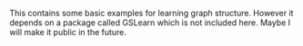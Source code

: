 This contains some basic examples for learning graph structure. However it depends on a package called GSLearn which is not included here. Maybe I will make it public in the future.
